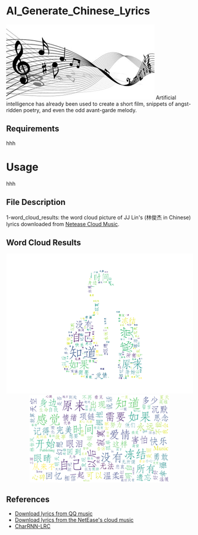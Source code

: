 # AI_Generate_Chinese_Lyrics
<img src="music.jpg"/>
Artificial intelligence has already been used to create a short film, snippets of angst-ridden poetry, and even the odd avant-garde melody.

## Requirements
hhh

# Usage
hhh

## File Description
1-word_cloud_results: the word cloud picture of JJ Lin's (林俊杰 in Chinese) lyrics downloaded from [Netease Cloud Music](https://music.163.com).

## Word Cloud Results
<img src="1-word_cloud_results/WordCloudDefautColors2.png"/>
<div align=center><img width="75%" height="75%" src="1-word_cloud_results/WordCloudDefautColors.png"/></div>

## References
* [Download lyrics from QQ music](https://github.com/qwertyyb/lyricswordcloud)
* [Download lyrics from the NetEase's cloud music](https://github.com/2niuhe/lyrics_wordcloud)
* [CharRNN-LRC](https://github.com/jozhn/CharRNN-LRC)


